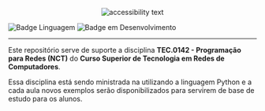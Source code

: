 <p align="center">
  <img src="https://user-images.githubusercontent.com/23036697/179610525-9ee37437-9302-4681-a5e7-7ce84cd6776a.png" alt="accessibility text">
</p>

![Badge Linguagem](http://img.shields.io/static/v1?label=LINGUAGEM&message=PYTHON&color=informational&style=plastic)
![Badge em Desenvolvimento](http://img.shields.io/static/v1?label=STATUS&message=EM%20DESENVOLVIMENTO&color=yellowgreen&style=plastic)

<hr/>


<p>Este repositório serve de suporte a disciplina <b>TEC.0142 - Programação para Redes (NCT)</b> do <b>Curso Superior de Tecnologia em Redes de Computadores</b>. 

<p>Essa disciplina está sendo ministrada na utilizando a linguagem Python e a cada aula novos exemplos serão disponibilizados para servirem de base de estudo para os alunos.</p>
